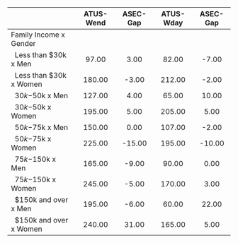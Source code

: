 
|                      |    ATUS-Wend |     ASEC-Gap |    ATUS-Wday |     ASEC-Gap |
| -------------------- | :----------: | :----------: | :----------: | :----------: |
| Family Income x Gender |              |              |              |              |
| &nbsp;&nbsp;Less than $30k x Men |        97.00 |         3.00 |        82.00 |        -7.00 |
| &nbsp;&nbsp;Less than $30k x Women |       180.00 |        -3.00 |       212.00 |        -2.00 |
| &nbsp;&nbsp;$30k-$50k x Men |       127.00 |         4.00 |        65.00 |        10.00 |
| &nbsp;&nbsp;$30k-$50k x Women |       195.00 |         5.00 |       205.00 |         5.00 |
| &nbsp;&nbsp;$50k-$75k x Men |       150.00 |         0.00 |       107.00 |        -2.00 |
| &nbsp;&nbsp;$50k-$75k x Women |       225.00 |       -15.00 |       195.00 |       -10.00 |
| &nbsp;&nbsp;$75k-$150k x Men |       165.00 |        -9.00 |        90.00 |         0.00 |
| &nbsp;&nbsp;$75k-$150k x Women |       245.00 |        -5.00 |       170.00 |         3.00 |
| &nbsp;&nbsp;$150k and over x Men |       195.00 |        -6.00 |        60.00 |        22.00 |
| &nbsp;&nbsp;$150k and over x Women |       240.00 |        31.00 |       165.00 |         5.00 |

